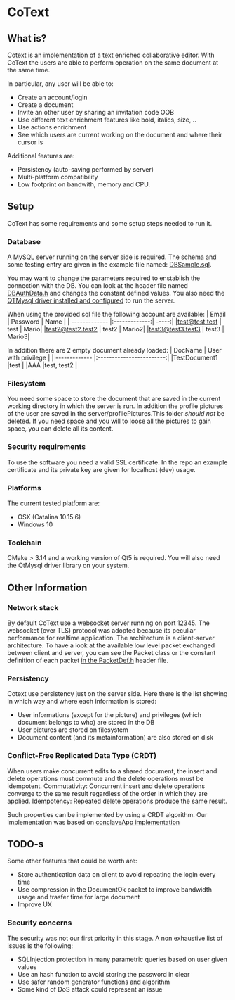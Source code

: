 # CoText
## What is?
Cotext is an implementation of a text enriched collaborative editor.
With CoText the users are able to perform operation on the same document at the same time.

In particular, any user will be able to:
- Create an account/login
- Create a document
- Invite an other user by sharing an invitation code OOB
- Use different text enrichment features like bold, italics, size, ..
- Use actions enrichment
- See which users are current working on the document and where their cursor is 

Additional features are:
- Persistency (auto-saving performed by server)
- Multi-platform compatibility
- Low footprint on bandwith, memory and CPU.

## Setup
CoText has some requirements and some setup steps needed to run it.

### Database 
A MySQL server running on the server side is required.
The schema and some testing entry are given in the example file named: [DBSample.sql](https://github.com/anphetamina/CoText/blob/master/DBSample.sql).

You may want to change the parameters required to enstablish the connection with the DB.
You can look at the header file named 
[DBAuthData.h](https://github.com/anphetamina/CoText/blob/4fef2fbff233b1611bb66b54a1ea847958d9d56e/server/DBAuthData.h#L3) and changes the constant defined values.
You also need the [QTMysql driver installed and configured](https://stackoverflow.com/questions/6483523/qt-how-to-getcompile-mysql-driver) to run the server. 

When using the provided sql file the following account are available:
| Email         | Password      | Name  |
| ------------- |:-------------:| -----:|
|test@test.test | test          | Mario|
|test2@test2.test2 | test2      | Mario2|
|test3@test3.test3 | test3      | Mario3|

In addition there are 2 empty document already loaded:
| DocName       | User with privilege      |
| ------------- |:------------------------:|
|TestDocument1  |test                      |
|AAA            |test, test2               |

### Filesystem
You need some space to store the document that are saved in the current working directory in which the server is run.
In addition the profile pictures of the user are saved in the server/profilePictures.This folder *should not* be deleted. If you need space and you will to loose all the pictures to gain space, you can delete all its content.

### Security requirements
To use the software you need a valid SSL certificate. 
In the repo an example certificate and its private key are given for localhost (dev) usage. 

### Platforms
The current tested platform are:
- OSX (Catalina 10.15.6)
- Windows 10

### Toolchain
CMake > 3.14 and a working version of Qt5 is required.
You will also need the QtMysql driver library on your system.

## Other Information

### Network stack
By default CoText use a websocket server running on port 12345.
The websocket (over TLS) protocol was adopted because its peculiar performance for realtime application.
The architecture is a client-server architecture.
To have a look at the available low level packet exchanged between client and server, you can see the Packet class or the constant definition of each packet [in the PacketDef.h](https://github.com/anphetamina/CoText/blob/master/common/PacketDef.h) header file.

### Persistency
Cotext use persistency just on the server side. Here there is the list showing in which way and where each information is stored:
- User informations (except for the picture) and privileges (which document belongs to who) are stored in the DB
- User pictures are stored on filesystem
- Document content (and its metainformation) are also stored on disk

###  Conflict-Free Replicated Data Type (CRDT)
When users make concurrent edits to a shared document, the insert and delete operations must commute and the delete operations must be idempotent.
Commutativity: Concurrent insert and delete operations converge to the same result regardless of the order in which they are applied.
Idempotency: Repeated delete operations produce the same result.

Such properties can be implemented by using a CRDT algorithm.
Our implementation was based on [conclaveApp implementation](https://conclave-team.github.io/conclave-site/#what-is-a-real-time-collaborative-)

## TODO-s
Some other features that could be worth are:
- Store authentication data on client to avoid repeating the login every time
- Use compression in the DocumentOk packet to improve bandwidth usage and trasfer time for large document
- Improve UX

### Security concerns
The security was not our first priority in this stage.
A non exhaustive list of issues is the following:
- SQLInjection protection in many parametric queries based on user given values
- Use an hash function to avoid storing the password in clear
- Use safer random generator functions and algorithm
- Some kind of DoS attack could represent an issue
